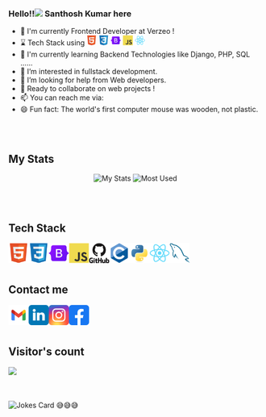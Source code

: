### Hello!!<img src="https://github.com/TheDudeThatCode/TheDudeThatCode/blob/master/Assets/Hi.gif" width="29px"> Santhosh Kumar here 
- 🔭 I'm currently Frontend Developer at Verzeo !
- :hourglass: Tech Stack using 
[<img align = "" width = "20px" height = "20px" src = "https://github.com/devicons/devicon/blob/master/icons/html5/html5-original.svg"/>]()
[<img align = "" width = "20px" height = "20px" src = "https://github.com/devicons/devicon/blob/master/icons/css3/css3-original.svg"/>]()
[<img align = "" width = "20px" height = "20px" src = "https://github.com/devicons/devicon/blob/master/icons/bootstrap/bootstrap-original.svg"/>]()
[<img align = "" width = "20px" height = "20px" src = "https://github.com/devicons/devicon/blob/master/icons/javascript/javascript-original.svg"/>]()
[<img align = "" width = "20px" height = "20px" src = "https://github.com/devicons/devicon/blob/master/icons/react/react-original.svg"/>]()
- 🌱 I'm currently learning Backend Technologies like Django, PHP, SQL ......
- 👀 I’m interested in fullstack development.
- 🤔 I’m looking for help from Web developers.
- 💬 Ready to collaborate on web projects !
- 📫 You can reach me via:
- :smile: Fun fact: The world's first computer mouse was wooden, not plastic.

<br><br>

## My Stats

<p align ="center" width = "100%">
<img alt="My Stats" src="https://github-readme-stats.vercel.app/api?username=santhoshkumar-tech&show_icons=true&theme=tokyonight" />
<img alt="Most Used" src="https://github-readme-stats.vercel.app/api/top-langs/?username=santhoshkumar-tech&layout=compact" />
</p>
<br><br>

## Tech Stack

[<img align = "left" width = "40px" height = "40px" src = "https://github.com/devicons/devicon/blob/master/icons/html5/html5-original.svg"/>]()
[<img align = "left" width = "40px" height = "40px" src = "https://github.com/devicons/devicon/blob/master/icons/css3/css3-original.svg"/>]()
[<img align = "left" width = "40px" height = "40px" src = "https://github.com/devicons/devicon/blob/master/icons/bootstrap/bootstrap-original.svg"/>]()
[<img align = "left" width = "40px" height = "40px" src = "https://github.com/devicons/devicon/blob/master/icons/javascript/javascript-original.svg"/>]()

[<img align = "left" width = "40px" height = "40px" src = "https://github.com/devicons/devicon/blob/master/icons/github/github-original-wordmark.svg"/>]()

[<img align = "left" width = "40px" height = "40px" src = "https://github.com/devicons/devicon/blob/master/icons/c/c-original.svg"/>]()
[<img align = "left" width = "40px" height = "40px" src = "https://github.com/devicons/devicon/blob/master/icons/python/python-original.svg"/>]()
[<img align = "left" width = "40px" height = "40px" src = "https://github.com/devicons/devicon/blob/master/icons/react/react-original.svg"/>]()
[<img align = "left" width = "40px" height = "40px" src = "https://github.com/devicons/devicon/blob/master/icons/mysql/mysql-original.svg"/>]()
<br><br><br>

## Contact me

[<img align = "left" width = "40px" height = "40px" src = "https://github.com/edent/SuperTinyIcons/blob/master/images/svg/gmail.svg">](mailto:mallavarapusanthoshkumar@gmail.com)
[<img align = "left" width = "40px" height = "40px" src = "https://github.com/edent/SuperTinyIcons/blob/master/images/svg/linkedin.svg">](https://www.linkedin.com/in/santhosh2306/)
[<img align = "left" width = "40px" height = "40px" src = "https://github.com/edent/SuperTinyIcons/blob/master/images/svg/instagram.svg">](https://instagram.com/santhosh_kumar._.23?igshid=YmMyMTA2M2Y=)
[<img align = "left" width = "40px" height = "40px" src = "https://github.com/edent/SuperTinyIcons/blob/master/images/svg/facebook.svg">](https://www.facebook.com/mallavarapu.santhoshkumar)
<br><br><br>

## Visitor's count

![](https://komarev.com/ghpvc/?username=santhoshkumar-tech&style=for-the-badge&color=orange&label=PROFILE+VIEWS)

<br><br>
![Jokes Card](https://readme-jokes.vercel.app/api) 😅😅😅

